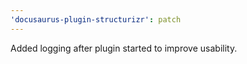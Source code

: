 ```yaml
---
'docusaurus-plugin-structurizr': patch
---
```


Added logging after plugin started to improve usability.
